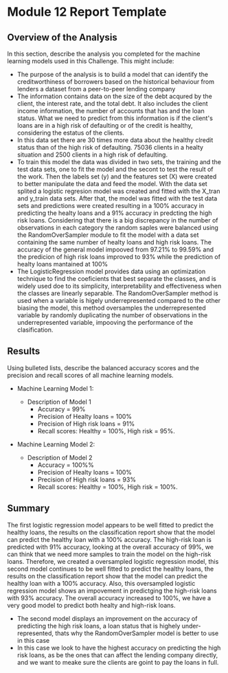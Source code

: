 # Module 12 Report Template

## Overview of the Analysis

In this section, describe the analysis you completed for the machine learning models used in this Challenge. This might include:

* The purpose of the analysis is to build a model that can identify the creditworthiness of borrowers based on the historical behaviour from lenders a dataset from a peer-to-peer lending company
* The information contains data on the size of the debt acqured by the client, the interest rate, and the total debt. It also includes the client income information, the number of accounts that has and the loan status. What we need to predict from this information is if the client's loans are in a high risk of defaulting or of the credit is healthy, considering the estatus of the clients.
* In this data set there are 30 times more data about the healthy clredit status than of the high risk of defaulting. 75036 clients in a healty situation and 2500 clients in a high risk of defaulting.
* To train this model the data was divided in two sets, the training and the test data sets, one to fit the model and the secont to test the result of the work. Then the labels set (y) and the features set (X) were created to better manipulate the data and feed the model. With the data set splited a logistic regresion model was created and fitted with the X_tran and y_train data sets. After that, the model was fitted with the test data sets and predictions were created resulting in a 100% accuracy in predicting the healty loans and a 91% accuracy in predcting the high risk loans. Considering that there is a big discrepancy in the number of observations in each category the random saples were balanced using the RandomOverSampler module to fit the model with a data set containing the same number of healty loans and high risk loans. The accuracy of the general model impooved from 97.21% to 99.59% and the predicion of high risk loans improved to 93% while the prediction of healty loans mantained at 100%
* The LogisticRegression model provides data using an optimization technique to find the coeficients that best separate the classes, and is widely used doe to its simplicity, interpretability and effectiveness when the classes are linearly separable. The RandomOverSampler method is used when a variable is higely underrepresented compared to the other biasing the model, this method oversamples the underrepresented variable by randomly duplicating the number of observations in the underrepresented variable, impooving the performance of the clasification.

## Results

Using bulleted lists, describe the balanced accuracy scores and the precision and recall scores of all machine learning models.

* Machine Learning Model 1:
  * Description of Model 1 
	- Accuracy = 99%
	- Precision of Healty loans = 100%
	- Precision of High risk loans = 91%
	- Recall scores: Healthy = 100%, High risk = 95%.



* Machine Learning Model 2:
  * Description of Model 2
	- Accuracy = 100%%
	- Precision of Healty loans = 100%
	- Precision of High risk loans = 93%
	- Recall scores: Healthy = 100%, High risk = 100%.

## Summary

The first logistic regression model appears to be well fitted to predict the healthy loans, the results on the classification report show that the model can predict the healthy loan with a 100% accuracy. The high-risk loan is predicted with 91% accuracy, looking at the overall accuracy of 99%, we can think that we need more samples to train the model on the high-risk loans. Therefore, we created a oversampled logistic regression model, this second model continues to be well fitted to predict the healthy loans, the results on the classification report show that the model can predict the healthy loan with a 100% accuracy. Also, this oversampled logistic regression model shows an impovement in predictging the high-risk loans with 93% accuracy. The overall accuracy increased to 100%, we have a very good model to predict both healty and high-risk loans.
* The second model displays an improvement on the accuracy of predicting the high risk loans, a loan status that is highely under-represented, thats why the RandomOverSampler model is better to use in this case
* In this case we look to have the highest accuracy on predicting the high risk loans, as be the ones that can affect the lending company directly, and we want to meake sure the clients are goint to pay the loans in full.
